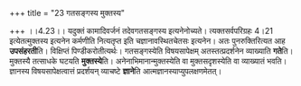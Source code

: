 +++
title = "23 गतसङ्गस्य मुक्तस्य"

+++
।।4.23।। यदुक्तं कामादिवर्जनं तदेवगतसङ्गस्य
इत्यनेनोच्यते। त्यक्तसर्वपरिग्रहः 4।21 इत्येतत्मुक्तस्य इत्यनेन कर्मणीति
नित्यतृप्त इति चज्ञानावस्थितचेतसः इत्यनेन। अतः पुनरुक्तिरित्यत आह
**उपसंहरती**ति। विक्षिप्तं पिण्डीकरोतीत्यर्थः। गतसङ्गस्येति
विषयसापेक्षम् अतस्तत्प्रदर्शनेन व्याख्याति **गते**ति। मुक्तस्यै तत्साधके
घटयति **मुक्तस्ये**ति। अनेनाभिमानान्मुक्तस्येति वा मुक्तसदृशस्येति वा
व्याख्यातं भवति। ज्ञानस्य विषयसापेक्षत्वात्तं प्रदर्शयन् व्याचष्टे
**ज्ञाने**ति आत्मज्ञानस्याप्युपलक्षणमेतत्।
